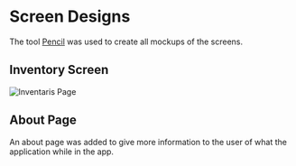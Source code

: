 # Screen Designs

The tool [Pencil](https://pencil.evolus.vn/) was used to create all mockups of the screens.

## Inventory Screen

![Inventaris Page](screen-mockups/inventaris_page.png)

## About Page

An about page was added to give more information to the user of what the application while in the app.
